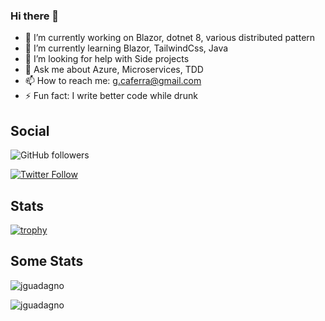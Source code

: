 ### Hi there 👋

<!--
**giuseppecaferra/giuseppecaferra** is a ✨ _special_ ✨ repository because its `README.md` (this file) appears on your GitHub profile.

Here are some ideas to get you started:

- 🔭 I’m currently working on ...
- 🌱 I’m currently learning ...
- 👯 I’m looking to collaborate on ...
- 🤔 I’m looking for help with ...
- 💬 Ask me about ...
- 📫 How to reach me: ...
- 😄 Pronouns: ...
- ⚡ Fun fact: ...
-->

- 🔭 I’m currently working on Blazor, dotnet 8, various distributed pattern
- 🌱 I’m currently learning Blazor, TailwindCss, Java
- 🤔 I’m looking for help with Side projects
- 💬 Ask me about Azure, Microservices, TDD
- 📫 How to reach me: [g.caferra@gmail.com](mailto:g.caferra@gmail.com)
- ⚡ Fun fact: I write better code while drunk 


## Social
![GitHub followers](https://img.shields.io/github/followers/gcaferra?style=social)

[![Twitter Follow](https://img.shields.io/twitter/follow/GCaferra?style=social)](https://twitter.com/Gcaferra)


## Stats

[![trophy](https://github-profile-trophy.vercel.app/?username=gcaferra)](https://github.com/ryo-ma/github-profile-trophy)


## Some Stats

![jguadagno](https://github-readme-stats.vercel.app/api/top-langs?username=gcaferra&show_icons=true&locale=en&layout=compact "Language Stats - GiuseppeCaferra")

![jguadagno](https://github-readme-stats.vercel.app/api?username=gcaferra&show_icons=true&locale=en "GitHub - GiuseppeCaferra")
